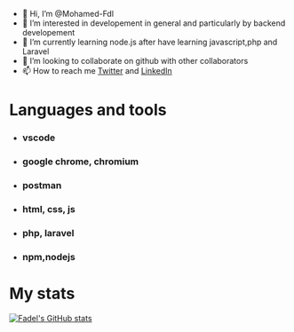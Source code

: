 - 👋 Hi, I’m @Mohamed-Fdl
- 👀 I’m interested in developement in general and particularly by backend developement
- 🌱 I’m currently learning node.js after have learning javascript,php and Laravel
- 💞️ I’m looking to collaborate on github with other collaborators
- 📫 How to reach me [Twitter](https://twitter.com/Mohamed62378852/) and [LinkedIn](https://www.linkedin.com/in/mohamed-fadel-84170b220/)


# Languages and tools

- ### vscode
- ### google chrome, chromium
- ### postman
- ### html, css, js
- ### php, laravel
- ### npm,nodejs


# My stats

[![Fadel's GitHub stats](https://github-readme-stats.vercel.app/api?username=Mohamed-Fdl)](https://github.com/Mohamed-Fdl)
          

<!---
Mohamed-Fdl/Mohamed-Fdl is a ✨ special ✨ repository because its `README.md` (this file) appears on your GitHub profile.
You can click the Preview link to take a look at your changes.
--->
